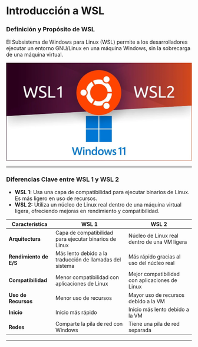 # Introducción a WSL

### Definición y Propósito de WSL
El Subsistema de Windows para Linux (WSL) permite a los desarrolladores ejecutar un entorno GNU/Linux en una máquina Windows, sin la sobrecarga de una máquina virtual.



<img src="/img/bbb.jpg" alt="logo"></img>


***
### Diferencias Clave entre WSL 1 y WSL 2
- **WSL 1:** Usa una capa de compatibilidad para ejecutar binarios de Linux. Es más ligero en uso de recursos.
- **WSL 2:** Utiliza un núcleo de Linux real dentro de una máquina virtual ligera, ofreciendo mejoras en rendimiento y compatibilidad.


| Característica          | WSL 1                                          | WSL 2                                        |
|-------------------------|-----------------------------------------------|---------------------------------------------|
| **Arquitectura**        | Capa de compatibilidad para ejecutar binarios de Linux | Núcleo de Linux real dentro de una VM ligera |
| **Rendimiento de E/S**  | Más lento debido a la traducción de llamadas del sistema | Más rápido gracias al uso del núcleo real    |
| **Compatibilidad**      | Menor compatibilidad con aplicaciones de Linux | Mejor compatibilidad con aplicaciones de Linux |
| **Uso de Recursos**     | Menor uso de recursos                          | Mayor uso de recursos debido a la VM        |
| **Inicio**              | Inicio más rápido                             | Inicio más lento debido a la VM             |
| **Redes**               | Comparte la pila de red con Windows            | Tiene una pila de red separada              |

---

